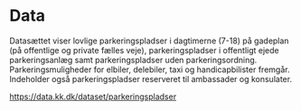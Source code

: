# Data
Datasættet viser lovlige parkeringspladser i dagtimerne (7-18) på gadeplan (på offentlige og private fælles veje), parkeringspladser i offentligt ejede parkeringsanlæg samt parkeringspladser uden parkeringsordning. Parkeringsmuligheder for elbiler, delebiler, taxi og handicapbilister fremgår. Indeholder også parkeringspladser reserveret til ambassader og konsulater.

https://data.kk.dk/dataset/parkeringspladser
